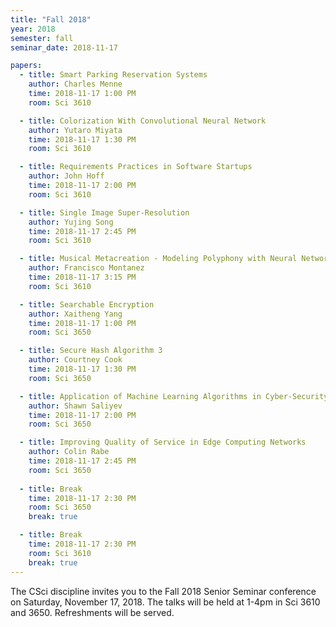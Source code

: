 ```yaml
---
title: "Fall 2018"
year: 2018
semester: fall
seminar_date: 2018-11-17

papers:
  - title: Smart Parking Reservation Systems
    author: Charles Menne
    time: 2018-11-17 1:00 PM
    room: Sci 3610

  - title: Colorization With Convolutional Neural Network
    author: Yutaro Miyata
    time: 2018-11-17 1:30 PM
    room: Sci 3610

  - title: Requirements Practices in Software Startups
    author: John Hoff
    time: 2018-11-17 2:00 PM
    room: Sci 3610

  - title: Single Image Super-Resolution
    author: Yujing Song
    time: 2018-11-17 2:45 PM
    room: Sci 3610

  - title: Musical Metacreation - Modeling Polyphony with Neural Networks
    author: Francisco Montanez
    time: 2018-11-17 3:15 PM
    room: Sci 3610

  - title: Searchable Encryption
    author: Xaitheng Yang
    time: 2018-11-17 1:00 PM
    room: Sci 3650

  - title: Secure Hash Algorithm 3
    author: Courtney Cook
    time: 2018-11-17 1:30 PM
    room: Sci 3650

  - title: Application of Machine Learning Algorithms in Cyber-Security
    author: Shawn Saliyev
    time: 2018-11-17 2:00 PM
    room: Sci 3650

  - title: Improving Quality of Service in Edge Computing Networks
    author: Colin Rabe 
    time: 2018-11-17 2:45 PM
    room: Sci 3650
    
  - title: Break
    time: 2018-11-17 2:30 PM
    room: Sci 3650
    break: true

  - title: Break
    time: 2018-11-17 2:30 PM
    room: Sci 3610
    break: true
---
```


The CSci discipline invites you to the Fall 2018 Senior Seminar conference on Saturday, November 17, 2018. The talks will be held at 1-4pm in Sci 3610 and 3650. Refreshments will be served.



